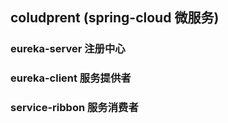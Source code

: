 ## coludprent  (spring-cloud 微服务)
### eureka-server   注册中心
### eureka-client   服务提供者
### service-ribbon  服务消费者